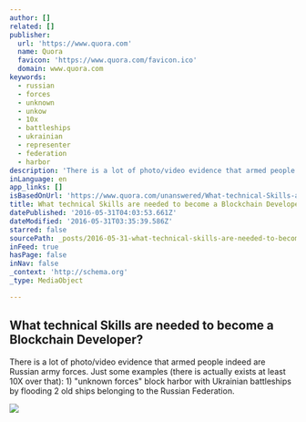 ```yaml
---
author: []
related: []
publisher:
  url: 'https://www.quora.com'
  name: Quora
  favicon: 'https://www.quora.com/favicon.ico'
  domain: www.quora.com
keywords:
  - russian
  - forces
  - unknown
  - unkow
  - 10x
  - battleships
  - ukrainian
  - representer
  - federation
  - harbor
description: 'There is a lot of photo/video evidence that armed people indeed are Russian army forces. Just some examples (there is actually exists at least 10X over that): 1) "unknown forces" block harbor with Ukrainian battleships by flooding 2 old ships belonging to the Russian Federation.'
inLanguage: en
app_links: []
isBasedOnUrl: 'https://www.quora.com/unanswered/What-technical-Skills-are-needed-to-become-a-Blockchain-Developer'
title: What technical Skills are needed to become a Blockchain Developer?
datePublished: '2016-05-31T04:03:53.661Z'
dateModified: '2016-05-31T03:35:39.586Z'
starred: false
sourcePath: _posts/2016-05-31-what-technical-skills-are-needed-to-become-a-blockchain-deve.md
inFeed: true
hasPage: false
inNav: false
_context: 'http://schema.org'
_type: MediaObject

---
```

<article style=""><h1>What technical Skills are needed to become a Blockchain Developer?</h1><p>There is a lot of photo/video evidence that armed people indeed are Russian army forces. Just some examples (there is actually exists at least 10X over that): 1) "unknown forces" block harbor with Ukrainian battleships by flooding 2 old ships belonging to the Russian Federation.</p><img src="https://qsf.is.quoracdn.net/-images.new_grid.fb_share_default.pnge6dde9cfa6e03c43.png" /></article>